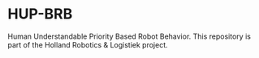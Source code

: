 # HUP-BRB
Human Understandable Priority Based Robot Behavior. This repository is part of the Holland Robotics &amp; Logistiek project.

